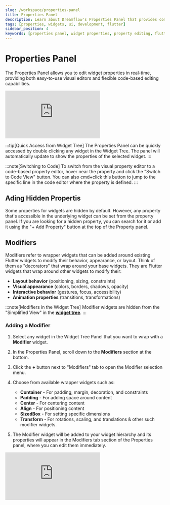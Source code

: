 ```yaml
---
slug: /workspace/properties-panel
title: Properties Panel
description: Learn about Dreamflow's Properties Panel that provides comprehensive property editing for Flutter widgets with specialized editors and real-time visual feedback
tags: [properties, widgets, ui, development, flutter]
sidebar_position: 4
keywords: [properties panel, widget properties, property editing, flutter development, dreamflow interface, development environment, visual editing, property editors]
---
```


# Properties Panel 

The Properties Panel allows you to edit widget properties in real-time, providing both easy-to-use visual editors and flexible code-based editing capabilities.

<div style={{
    position: 'relative',
    paddingBottom: 'calc(50.67989417989418% + 41px)', // Keeps the aspect ratio and additional padding
    height: 0,
    width: '100%'}}>
    <iframe 
        src="https://demo.arcade.software/6AJA10eoZEfsJPrjKyrp?embed&show_copy_link=true"
        title=""
        style={{
            position: 'absolute',
            top: 0,
            left: 0,
            width: '100%',
            height: '100%',
            colorScheme: 'light'
        }}
        frameBorder="0"
        loading="lazy"
        webkitAllowFullScreen
        mozAllowFullScreen
        allowFullScreen
        allow="clipboard-write">
    </iframe>
</div>
<p></p>


:::tip[Quick Access from Widget Tree]
The Properties Panel can be quickly accessed by double  clicking any widget in the Widget Tree. The panel will automatically update to show the properties of the selected widget.
:::

:::note[Switching to Code]
To switch from the visual property editor to a code-based property editor, hover near the property and click the "Switch to Code View" button. You can also cmd+click this button to jump to the specific line in the code editor where the property is defined.
:::


## Ading Hidden Propertis
Some properties for widgets are hidden by default. However, any property that's accessible in the underlying widget can be set from the property panel. 
If you are looking for a hidden property, you can search for it or add it using the "+ Add Property" button at the top of the Property panel. 


## Modifiers

Modifiers refer to wrapper widgets that can be added around existing Flutter widgets to modify their behavior, appearance, or layout. Think of them as "decorators" that wrap around your base widgets. They are Flutter widgets that wrap around other widgets to modify their:
- **Layout behavior** (positioning, sizing, constraints)
- **Visual appearance** (colors, borders, shadows, opacity)
- **Interactive behavior** (gestures, focus, accessibility)
- **Animation properties** (transitions, transformations)

:::note[Modifiers in the Widget Tree]
Modifier widgets are hidden from the "Simplified View" in the [**widget tree**](modules-panel/widget-panel.md#nodes-widgets).
:::


### Adding a Modifier

1. Select any widget in the Widget Tree Panel that you want to wrap with a **Modifier** widget.

2. In the Properties Panel, scroll down to the **Modifiers** section at the bottom.

3. Click the **+** button next to "Modifiers" tab to open the Modifier selection menu.

4. Choose from available wrapper widgets such as:
    - **Container** - For padding, margin, decoration, and constraints
    - **Padding** - For adding space around content
    - **Center** - For centering content
    - **Align** - For positioning content
    - **SizedBox** - For setting specific dimensions
    - **Transform** - For rotations, scaling, and translations & other such modifier widgets. 


5. The Modifier widget will be added to your widget hierarchy and its properties will appear in the Modifiers tab section of the Properties panel, where you can edit them immediately.


<div style={{
    position: 'relative',
    paddingBottom: 'calc(50.67989417989418% + 41px)', // Keeps the aspect ratio and additional padding
    height: 0,
    width: '100%'}}>
    <iframe 
        src="https://demo.arcade.software/JPPGJVEhgwSBhviyKmUs?embed&show_copy_link=true"
        title=""
        style={{
            position: 'absolute',
            top: 0,
            left: 0,
            width: '100%',
            height: '100%',
            colorScheme: 'light'
        }}
        frameBorder="0"
        loading="lazy"
        webkitAllowFullScreen
        mozAllowFullScreen
        allowFullScreen
        allow="clipboard-write">
    </iframe>
</div>
<p></p>



